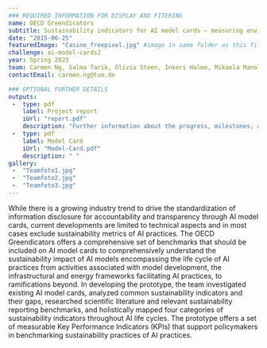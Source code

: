 ```yaml
---
### REQUIRED INFORMATION FOR DISPLAY AND FITERING
name: OECD Greendicators
subtitle: Sustainability indicators for AI model cards – measuring environmental footprint of AI practices in a comprehensive approach
date: "2015-06-25"
featuredImage: "Casino_freepixel.jpg" #image in same folder as this file
challenge: ai-model-cards2
year: Spring 2023
team: Carmen Ng, Salma Tarik, Olivia Steen, Inkeri Halme, Mikaela Manolva
contactEmail: carmen.ng@tum.de

### OPTIONAL FURTHER DETAILS
outputs:
 -  type: pdf
    label: Project report
    iUrl: "report.pdf"
    description: "Further information about the progress, milestones, and roadblocks."
 -  type: pdf
    label: Model Card
    iUrl: "Model-Card.pdf"
    description: " "
gallery:
 -  "Teamfoto1.jpg"
 -  "Teamfoto2.jpg"
 -  "Teamfoto3.jpg"
---
```


While there is a growing industry trend to drive the standardization of information disclosure for accountability and transparency through AI model cards, current developments are limited to technical aspects and in most cases exclude sustainability metrics of AI practices. The OECD Greendicators offers a comprehensive set of benchmarks that should be included on AI model cards to comprehensively understand the sustainability impact of AI models encompassing the life cycle of AI practices from activities associated with model development, the infrastructural and energy frameworks facilitating AI practices, to ramifications beyond. In developing the prototype, the team investigated existing AI model cards, analyzed common sustainability indicators and their gaps, researched scientific literature and relevant sustainability reporting benchmarks, and holistically mapped four categories of sustainability indicators throughout AI life cycles. The prototype offers a set of measurable Key Performance Indicators (KPIs) that support policymakers in benchmarking sustainability practices of AI practices.